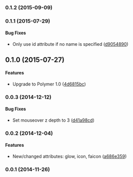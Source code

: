 <a name="0.1.2"></a>
### 0.1.2 (2015-09-09)


<a name="0.1.1"></a>
### 0.1.1 (2015-07-29)


#### Bug Fixes

* Only use id attribute if no name is specified ([d9054890](http://github.com/grappendorf/grapp-launcher-tile/commit/d90548906b31dc1b610124077e1632b6ba840696))


<a name="0.1.0"></a>
## 0.1.0 (2015-07-27)


#### Features

* Upgrade to Polymer 1.0 ([4d6815bc](http://github.com/grappendorf/grapp-launcher-tile/commit/4d6815bc2d4c55016c9352c4a9972e3e8d934273))


<a name="0.0.3"></a>
### 0.0.3 (2014-12-12)


#### Bug Fixes

* Set mouseover z depth to 3 ([d41a98cd](http://github.com/grappendorf/grapp-launcher-tile/commit/d41a98cdc1df1c370a35661ecea8a20b33fdd6a0))


<a name="0.0.2"></a>
### 0.0.2 (2014-12-04)


#### Features

* New/changed attributes: glow, icon, faicon ([a686e359](http://github.com/grappendorf/grapp-launcher-tile/commit/a686e35924ac19e27dbcc99c5d36d92f65018768))


<a name="0.0.1"></a>
### 0.0.1 (2014-11-26)


